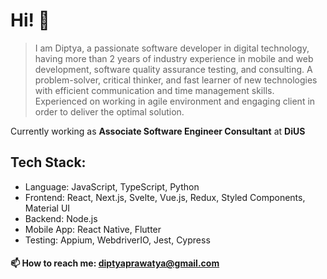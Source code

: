 # Hi! 👋

<!--
**diptya-prawatya/diptya-prawatya** is a ✨ _special_ ✨ repository because its `README.md` (this file) appears on your GitHub profile.

Here are some ideas to get you started:

- 🔭 I’m currently working on ...
- 🌱 I’m currently learning ...
- 👯 I’m looking to collaborate on ...
- 🤔 I’m looking for help with ...
- 💬 Ask me about ...
- 📫 How to reach me: ...
- 😄 Pronouns: ...
- ⚡ Fun fact: ...
-->

> I am Diptya, a passionate software developer in digital technology, having more than 2 years of industry experience in mobile and web development, software quality assurance testing, and consulting. A problem-solver, critical thinker, and fast learner of new technologies with efficient communication and time management skills. Experienced on working in agile environment and engaging client in order to deliver the optimal solution.

Currently working as **Associate Software Engineer Consultant** at **DiUS**

## Tech Stack:
- Language: JavaScript, TypeScript, Python
- Frontend: React, Next.js, Svelte, Vue.js, Redux, Styled Components, Material UI
- Backend: Node.js
- Mobile App: React Native, Flutter
- Testing: Appium, WebdriverIO, Jest, Cypress

#### 📫 How to reach me: diptyaprawatya@gmail.com
